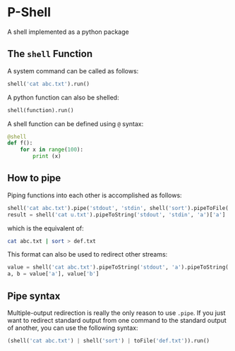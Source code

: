 # P-Shell
A shell implemented as a python package

## The `shell` Function

A system command can be called as follows:

```python
shell('cat abc.txt').run()
```

A python function can also be shelled:

```python
shell(function).run()
```

A shell function can be defined using `@` syntax:

```python
@shell
def f():
    for x in range(100):
        print (x)
```

## How to pipe

Piping functions into each other is accomplished as follows:

```python
shell('cat abc.txt').pipe('stdout', 'stdin', shell('sort').pipeToFile('stdout', 'stdin', 'def.txt')).run()
result = shell('cat u.txt').pipeToString('stdout', 'stdin', 'a')['a']
```

which is the equivalent of:

```sh
cat abc.txt | sort > def.txt
```

This format can also be used to redirect other streams:

```python
value = shell('cat abc.txt').pipeToString('stdout', 'a').pipeToString('stderr', 'b')
a, b = value['a'], value['b']
```

## Pipe syntax

Multiple-output redirection is really the only reason to use `.pipe`. If you just want to redirect standard output from one command to the standard output of another, you can use the following syntax:

```python
(shell('cat abc.txt') | shell('sort') | toFile('def.txt')).run()
```
